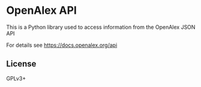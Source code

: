 # OpenAlex API
This is a Python library used to access information from the OpenAlex JSON API

For details see https://docs.openalex.org/api
## License
GPLv3+